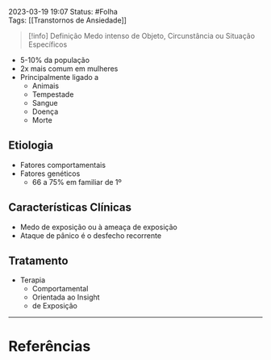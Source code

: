 2023-03-19 19:07
Status: #Folha    
Tags:  [[Transtornos de Ansiedade]]
<br/>
>[!info] Definição
>Medo intenso de Objeto, Circunstância ou Situação Específicos

- 5-10% da população
- 2x mais comum em mulheres
- Principalmente ligado a 
	- Animais
	- Tempestade
	- Sangue
	- Doença 
	- Morte
## Etiologia
- Fatores comportamentais
- Fatores genéticos
	- 66 a 75% em familiar de 1º
## Características Clínicas
- Medo de exposição ou à ameaça de exposição
- Ataque de pânico é o desfecho recorrente
## Tratamento
- Terapia
	- Comportamental
	- Orientada ao Insight
	- de Exposição
____
# Referências

